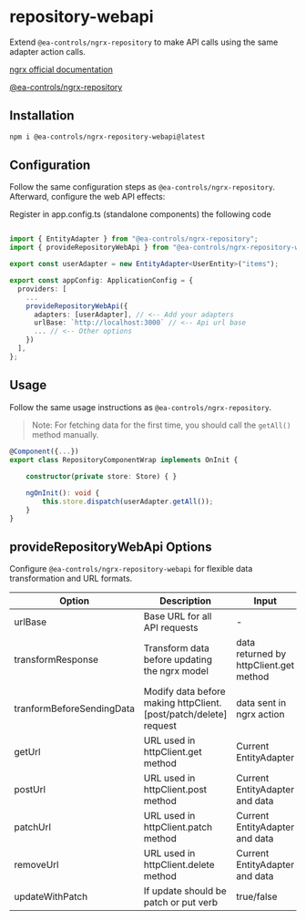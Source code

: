 # repository-webapi

Extend `@ea-controls/ngrx-repository` to make API calls using the same adapter action calls.

[ngrx official documentation](https://ngrx.io/)

[@ea-controls/ngrx-repository](https://www.npmjs.com/package/@ea-controls/ngrx-repository)

## Installation

```bash
npm i @ea-controls/ngrx-repository-webapi@latest
```

## Configuration

Follow the same configuration steps as `@ea-controls/ngrx-repository`. Afterward, configure the web API effects:

Register in app.config.ts (standalone components) the following code

```typescript

import { EntityAdapter } from "@ea-controls/ngrx-repository";
import { provideRepositoryWebApi } from "@ea-controls/ngrx-repository-webapi";

export const userAdapter = new EntityAdapter<UserEntity>("items");

export const appConfig: ApplicationConfig = {
  providers: [
    ...
    provideRepositoryWebApi({
      adapters: [userAdapter], // <-- Add your adapters
      urlBase: `http://localhost:3000` // <-- Api url base
      ... // <-- Other options
    })
  ],
};
```

## Usage

Follow the same usage instructions as `@ea-controls/ngrx-repository`.

>Note: For fetching data for the first time, you should call the `getAll()` method manually.

```typescript
@Component({...})
export class RepositoryComponentWrap implements OnInit {
    
    constructor(private store: Store) { }

    ngOnInit(): void {
        this.store.dispatch(userAdapter.getAll());
    }
}
```

## provideRepositoryWebApi Options

Configure `@ea-controls/ngrx-repository-webapi` for flexible data transformation and URL formats.

| Option                  | Description                                          | Input                                   | Output                         |
|-------------------------|------------------------------------------------------|-----------------------------------------|--------------------------------|
| urlBase                 | Base URL for all API requests                        | -                                       | -                              |
| transformResponse       | Transform data before updating the ngrx model        | data returned by httpClient.get method   | Processed data by user         |
| tranformBeforeSendingData       | Modify data before making httpClient.[post/patch/delete] request     | data sent in ngrx action                | Processed data by user         |
| getUrl                  | URL used in httpClient.get method                    | Current EntityAdapter                   | URL string (default `${urlBase}/${adapterName}`) |
| postUrl                 | URL used in httpClient.post method                   | Current EntityAdapter and data          | URL string (default `${urlBase}/${adapterName}`) |
| patchUrl                | URL used in httpClient.patch method                  | Current EntityAdapter and data          | URL string (default `${urlBase}/${adapterName}/${id}`) |
| removeUrl               | URL used in httpClient.delete method                 | Current EntityAdapter and data          | URL string (default `${urlBase}/${adapterName}/${id}`) |
| updateWithPatch         | If update should be patch or put verb                | true/false                              | - |
